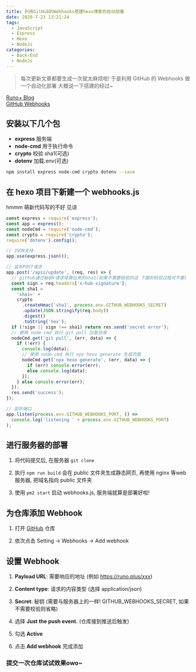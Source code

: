 ```yaml
---
title: 利用GitHub的Webhooks搭建hexo博客的自动部署
date: 2020-7-23 13:21:24
tags:
  - JavaScript
  - Express
  - Hexo
  - NodeJs
categories:
  - Back-End
  - NodeJs
---
```


> 每次更新文章都要生成一次就太麻烦啦!
> 于是利用 GitHub 的 Webhooks 做一个自动化部署
> 大概说一下搭建的经过~

[Runo+ Blog](https://github.com/RunoMeow/runo-plus-blog)  
[GitHub Webhooks](https://developer.github.com/webhooks/)

## 安装以下几个包

- **express** 服务端
- **node-cmd** 用于执行命令
- **crypto** 校验 sha1(可选)
- **dotenv** 加载.env(可选)

```bash
npm install express node-cmd crypto dotenv --save
```

## 在 hexo 项目下新建一个 webhooks.js

hmmm 萌新代码写的不好 见谅

```javascript
const express = require('express');
const app = express();
const nodeCmd = require('node-cmd');
const crypto = require('crypto');
require('dotenv').config();

// JSON支持
app.use(express.json());

// 监听POST请求
app.post('/apis/update', (req, res) => {
  // github通过秘钥+请求体算出来的sha1(如果不需要校验的话 下面的校验过程可不要)
  const sign = req.headers['x-hub-signature'];
  const sha1 =
    'sha1=' +
    crypto
      .createHmac('sha1', process.env.GITHUB_WEBHOOKS_SECRET)
      .update(JSON.stringify(req.body))
      .digest()
      .toString('hex');
  if (!sign || sign !== sha1) return res.send('secret error');
  // 使用 node-cmd 执行 git pull 拉取仓库
  nodeCmd.get('git pull', (err, data) => {
    if (!err) {
      console.log(data);
      // 使用 node-cmd 执行 npx hexo generate 生成页面
      nodeCmd.get('npx hexo generate', (err, data) => {
        if (err) console.error(err);
        else console.log(data);
      });
    } else console.error(err);
  });
  res.send('success');
});

// 监听端口
app.listen(process.env.GITHUB_WEBHOOKS_PORT, () =>
  console.log('listening ' + process.env.GITHUB_WEBHOOKS_PORT)
);
```

## 进行服务器的部署

1. 将代码提交后, 在服务器 ```git clone```

2. 执行 ```npm run build``` 会在 public 文件夹生成静态网页, 再使用 nginx 等web服务器, 把域名指向 public 文件夹

3. 使用 ```pm2 start``` 启动 webhooks.js, 服务端就算是部署好啦!

## 为仓库添加 Webhook

1. 打开 [GitHub](https://github.com/) 仓库

2. 依次点击 Setting → Webhooks → Add webhook

## 设置 Webhook

1. **Payload URL**: 需要响应的地址 (例如 <https://runo.plus/xxx>)

2. **Content type**: 请求的内容类型 (选择 application/json)

3. **Secret**: 秘钥 (需要与服务器上的一样! GITHUB_WEBHOOKS_SECRET, 如果不需要校验则省略)

4. 选择 **Just the push event.** (仓库接到推送后触发)

5. 勾选 **Active**

6. 点击 **Add webhook** 完成添加

### 提交一次仓库试试效果owo~
